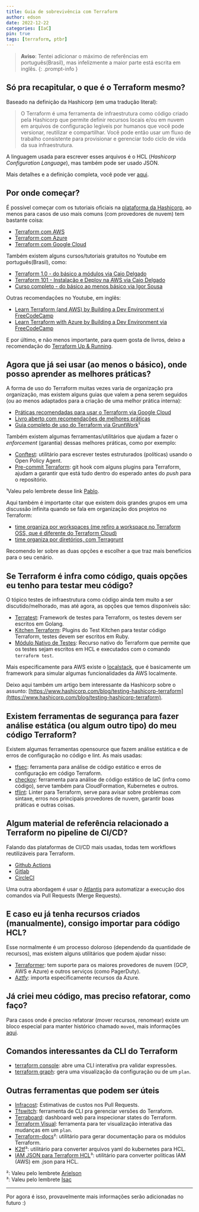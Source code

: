 ```yaml
---
title: Guia de sobrevivência com Terraform
author: edson
date: 2022-12-22
categories: [IaC]
pin: true
tags: [terraform, ptbr]
---
```


> **Aviso**: Tentei adicionar o máximo de referências em português(Brasil), mas infelizmente a maior parte está escrita em inglês.
{: .prompt-info }

## Só pra recapitular, o que é o Terraform mesmo?

Baseado na definição da Hashicorp (em uma tradução literal):

> O Terraform é uma ferramenta de infraestrutura como código criado pela Hashicorp que permite definir recursos locais e/ou em nuvem em arquivos de configuração legíveis por humanos que você pode versionar, reutilizar e compartilhar. Você pode então usar um fluxo de trabalho consistente para provisionar e gerenciar todo ciclo de vida da sua infraestrutura. 

A linguagem usada para escrever esses arquivos é o HCL (*Hashicorp Configuration Language*), mas também pode ser usado JSON.

Mais detalhes e a definição completa, você pode ver [aqui](https://developer.hashicorp.com/terraform/intro).

## Por onde começar?

É possível começar com os tutoriais oficiais na [plataforma da Hashicorp](https://developer.hashicorp.com/terraform/tutorials), ao menos para casos de uso mais comuns (com provedores de nuvem) tem bastante coisa:

* [Terraform com AWS](https://developer.hashicorp.com/terraform/tutorials/aws-get-started)
* [Terraform com Azure](https://developer.hashicorp.com/terraform/tutorials/azure-get-started) 
* [Terraform com Google Cloud](https://developer.hashicorp.com/terraform/tutorials/gcp-get-started)
    

Também existem alguns cursos/tutoriais gratuitos no Youtube em português(Brasil), como:

* [Terraform 1.0 - do básico a módulos via Caio Delgado](https://www.youtube.com/watch?v=b7vbsx-pPJg)
* [Terraform 101 - Instalação e Deploy na AWS via Caio Delgado](https://www.youtube.com/watch?v=bYvdJKTwx_I)
* [Curso completo - do básico ao menos básico via Igor Sousa](https://www.youtube.com/watch?v=JayShFpuRdY&list=PLVGIivuHGmJpyciRgdZ-x4avdzlsdCTmH)
    

Outras recomendações no Youtube, em inglês:

* [Learn Terraform (and AWS) by Building a Dev Environment vi FreeCodeCamp](https://www.youtube.com/watch?v=iRaai1IBlB0)
* [Learn Terraform with Azure by Building a Dev Environment via FreeCodeCamp](https://www.youtube.com/watch?v=V53AHWun17s)
    

E por último, e não menos importante, para quem gosta de livros, deixo a recomendação do [Terraform Up & Running](https://www.terraformupandrunning.com/).

## Agora que já sei usar (ao menos o básico), onde posso aprender as melhores práticas?

A forma de uso do Terraform muitas vezes varia de organização pra organização, mas existem alguns guias que valem a pena serem seguidos (ou ao menos adaptados para a criação de uma melhor prática interna):

* [Práticas recomendadas para usar o Terraform via Google Cloud](https://cloud.google.com/docs/terraform/best-practices-for-terraform?hl=pt-br#operational-best-practices)
* [Livro aberto com recomendações de melhores práticas](https://www.terraform-best-practices.com/v/ptbr/)
* [Guia completo de uso do Terraform via GruntWork](https://blog.gruntwork.io/a-comprehensive-guide-to-terraform-b3d32832baca)¹
    

Também existem algumas ferramentas/utilitários que ajudam a fazer o *enforcement* (garantia) dessas melhores práticas, como por exemplo:

* [Conftest](https://www.conftest.dev/): utilitário para escrever testes estruturados (políticas) usando o Open Policy Agent.
* [Pre-commit Terraform](https://github.com/antonbabenko/pre-commit-terraform): git hook com alguns plugins para Terraform, ajudam a garantir que está tudo dentro do esperado antes do *push* para o repositório.
    

¹Valeu pelo lembrete desse link [Pablo](https://www.linkedin.com/in/pmmenezes/).

Aqui também é importante citar que existem dois grandes grupos em uma discussão infinita quando se fala em organização dos projetos no Terraform:

* [time organiza por workspaces (me refiro a workspace no Terraform OSS, que é diferente do Terraform Cloud)](https://developer.hashicorp.com/terraform/cli/workspaces)
* [time organiza por diretórios, com Terragrunt](https://terragrunt.gruntwork.io/)
    

Recomendo ler sobre as duas opções e escolher a que traz mais benefícios para o seu cenário.

## Se Terraform é infra como código, quais opções eu tenho para testar meu código?

O tópico testes de infraestrutura como código ainda tem muito a ser discutido/melhorado, mas até agora, as opções que temos disponíveis são:

* [Terratest](https://terratest.gruntwork.io/): Framework de testes para Terraform, os testes devem ser escritos em Golang.  
* [Kitchen Terraform](https://newcontext-oss.github.io/kitchen-terraform/getting_started.html): Plugins do Test Kitchen para testar código Terraform, testes devem ser escritos em Ruby. 
* [Módulo Nativo de Testes](https://developer.hashicorp.com/terraform/language/modules/testing-experiment): Recurso nativo do Terraform que permite que os testes sejam escritos em HCL e executados com o comando `terraform test`.
    

Mais especificamente para AWS existe o [localstack](https://github.com/localstack), que é basicamente um framework para simular algumas funcionalidades da AWS localmente.

Deixo aqui também um artigo bem interessante da Hashicorp sobre o assunto: [https://www.hashicorp.com/blog/testing-hashicorp-terraform](https://www.hashicorp.com/blog/testing-hashicorp-terraform).

## Existem ferramentas de segurança para fazer análise estática (ou algum outro tipo) do meu código Terraform?

Existem algumas ferramentas opensource que fazem análise estática e de erros de configuração no código e lint. As mais usadas:

* [tfsec](https://github.com/aquasecurity/tfsec): ferramenta para análise de código estático e erros de configuração em código Terraform. 
* [checkov](https://github.com/bridgecrewio/checkov): ferramenta para análise de código estático de IaC (infra como código), serve também para CloudFormation, Kubernetes e outros. 
* [tflint](https://github.com/terraform-linters/tflint): Linter para Terraform, serve para avisar sobre problemas com sintaxe, erros nos principais provedores de nuvem, garantir boas práticas e outras coisas.
    

## Algum material de referência relacionado a Terraform no pipeline de CI/CD?

Falando das plataformas de CI/CD mais usadas, todas tem workflows reutilizáveis para Terraform.

* [Github Actions](https://developer.hashicorp.com/terraform/tutorials/automation/github-actions) 
* [Gitlab](https://docs.gitlab.com/ee/user/infrastructure/iac/)  
* [CircleCI](https://developer.hashicorp.com/terraform/tutorials/automation/circle-ci)
    

Uma outra abordagem é usar o [Atlantis](https://www.runatlantis.io/) para automatizar a execução dos comandos via Pull Requests (Merge Requests).

## E caso eu já tenha recursos criados (manualmente), consigo importar para código HCL?

Esse normalmente é um processo doloroso (dependendo da quantidade de recursos), mas existem alguns utilitários que podem ajudar nisso:

* [Terraformer](https://github.com/GoogleCloudPlatform/terraformer): tem suporte para os maiores provedores de nuvem (GCP, AWS e Azure) e outros serviços (como PagerDuty).
* [Aztfy](https://github.com/Azure/aztfy): importa especificamente recursos da Azure.
    
## Já criei meu código, mas preciso refatorar, como faço?

Para casos onde é preciso refatorar (mover recursos, renomear) existe um bloco especial para manter histórico chamado `moved`, mais informações [aqui](https://developer.hashicorp.com/terraform/language/modules/develop/refactoring).

## Comandos interessantes da CLI do Terraform

* [terraform console](https://developer.hashicorp.com/terraform/cli/commands/console): abre uma CLI interativa pra validar expressões.
* [terraform graph](https://developer.hashicorp.com/terraform/cli/commands/graph): gera uma visualização da configuração ou de um `plan`.
    

## Outras ferramentas que podem ser úteis

* [Infracost](https://github.com/infracost/infracost): Estimativas de custos nos Pull Requests.
* [Tfswitch](https://github.com/warrensbox/terraform-switcher): ferramenta de CLI pra gerenciar versões do Terraform.
* [Terraboard](https://github.com/camptocamp/terraboard): dashboard web para inspecionar states do Terraform.
* [Terraform Visual](https://github.com/hieven/terraform-visual): ferramenta para ter visualização interativa das mudanças em um `plan`.
* [Terraform-docs](https://terraform-docs.io/)²: utilitário para gerar documentação para os módulos Terraform.
* [K2tf](https://github.com/sl1pm4t/k2tf)³: utilitário para converter arquivos yaml do kubernetes para HCL.
* [IAM JSON para Terraform HCL](https://flosell.github.io/iam-policy-json-to-terraform/)³: utilitário para converter políticas IAM (AWS) em .json para HCL.
    

²: Valeu pelo lembrete [Arielson](https://www.linkedin.com/in/arielson-oliveira-91a73b1b1)  
³: Valeu pelo lembrete [Isac](https://www.linkedin.com/in/isaccavalcante)

---

Por agora é isso, provavelmente mais informações serão adicionadas no futuro :)